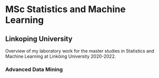 # MSc Statistics and Machine Learning
## Linkoping University
Overview of my laboratory work for the master studies in Statistics and Machine Learning at Linköing University 2020-2022.

### Advanced Data Mining

